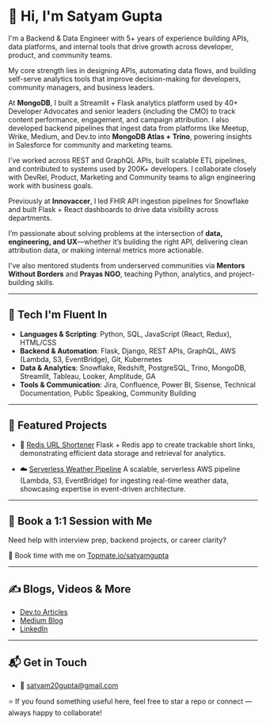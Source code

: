 # 👋 Hi, I'm Satyam Gupta

I'm a Backend & Data Engineer with 5+ years of experience building APIs, data platforms, and internal tools that drive growth across developer, product, and community teams.

My core strength lies in designing APIs, automating data flows, and building self-serve analytics tools that improve decision-making for developers, community managers, and business leaders.

At **MongoDB**, I built a Streamlit + Flask analytics platform used by 40+ Developer Advocates and senior leaders (including the CMO) to track content performance, engagement, and campaign attribution. I also developed backend pipelines that ingest data from platforms like Meetup, Wrike, Medium, and Dev.to into **MongoDB Atlas + Trino**, powering insights in Salesforce for community and marketing teams.

I've worked across REST and GraphQL APIs, built scalable ETL pipelines, and contributed to systems used by 200K+ developers. I collaborate closely with DevRel, Product, Marketing and Community teams to align engineering work with business goals.

Previously at **Innovaccer**, I led FHIR API ingestion pipelines for Snowflake and built Flask + React dashboards to drive data visibility across departments.

I’m passionate about solving problems at the intersection of **data, engineering, and UX**—whether it’s building the right API, delivering clean attribution data, or making internal metrics more actionable.

I've also mentored students from underserved communities via **Mentors Without Borders** and **Prayas NGO**, teaching Python, analytics, and project-building skills.

---

## 🔧 Tech I'm Fluent In

- **Languages & Scripting**: Python, SQL, JavaScript (React, Redux), HTML/CSS  
- **Backend & Automation**: Flask, Django, REST APIs, GraphQL, AWS (Lambda, S3, EventBridge), Git, Kubernetes  
- **Data & Analytics**: Snowflake, Redshift, PostgreSQL, Trino, MongoDB, Streamlit, Tableau, Looker, Amplitude, GA  
- **Tools & Communication**: Jira, Confluence, Power BI, Sisense, Technical Documentation, Public Speaking, Community Building

---

## 🚀 Featured Projects

- 🔗 [Redis URL Shortener](https://github.com/Satyam-gupta20/url_shortener_using_redis_flask)
  Flask + Redis app to create trackable short links, demonstrating efficient data storage and retrieval for analytics.  


- ☁️ [Serverless Weather Pipeline](https://github.com/Satyam-gupta20/aws_serverless_data_weather_fetcher) 
  A scalable, serverless AWS pipeline (Lambda, S3, EventBridge) for ingesting real-time weather data, showcasing expertise in event-driven architecture. 

---

## 🧠 Book a 1:1 Session with Me

Need help with interview prep, backend projects, or career clarity?

📅 Book time with me on [Topmate.io/satyamgupta](https://topmate.io/satyamgupta)

---

## ✍️ Blogs, Videos & More

- [Dev.to Articles](https://dev.to/satyam_gupta)
- [Medium Blog](https://medium.com/@satyamg)
- [LinkedIn](https://www.linkedin.com/in/satyam20/)

---

## 📬 Get in Touch
- 📧 [satyam20gupta@gmail.com](mailto:satyam20gupta@gmail.com)

⭐ If you found something useful here, feel free to star a repo or connect — always happy to collaborate!



